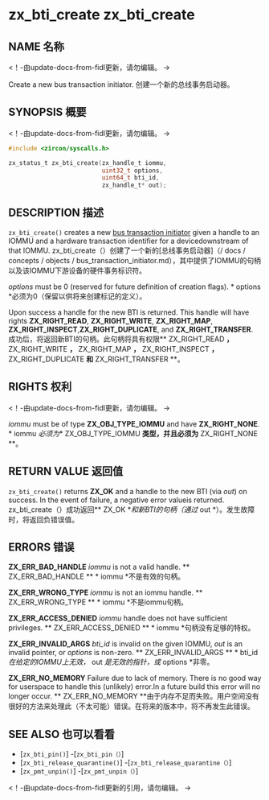 
# zx_bti_create  zx_bti_create 

 
## NAME  名称 

<!-- Updated by update-docs-from-fidl, do not edit. -->  <！-由update-docs-from-fidl更新，请勿编辑。 ->

Create a new bus transaction initiator.  创建一个新的总线事务启动器。

 
## SYNOPSIS  概要 

<!-- Updated by update-docs-from-fidl, do not edit. -->  <！-由update-docs-from-fidl更新，请勿编辑。 ->

```c
#include <zircon/syscalls.h>

zx_status_t zx_bti_create(zx_handle_t iommu,
                          uint32_t options,
                          uint64_t bti_id,
                          zx_handle_t* out);
```
 

 
## DESCRIPTION  描述 

`zx_bti_create()` creates a new [bus transaction initiator](/docs/concepts/objects/bus_transaction_initiator.md) given a handle to an IOMMU and a hardware transaction identifier for a devicedownstream of that IOMMU. zx_bti_create（）创建了一个新的[总线事务启动器]（/ docs / concepts / objects / bus_transaction_initiator.md），其中提供了IOMMU的句柄以及该IOMMU下游设备的硬件事务标识符。

*options* must be 0 (reserved for future definition of creation flags).  * options *必须为0（保留以供将来创建标记的定义）。

Upon success a handle for the new BTI is returned.  This handle will have rights **ZX_RIGHT_READ**, **ZX_RIGHT_WRITE**, **ZX_RIGHT_MAP**, **ZX_RIGHT_INSPECT**,**ZX_RIGHT_DUPLICATE**, and **ZX_RIGHT_TRANSFER**. 成功后，将返回新BTI的句柄。此句柄将具有权限** ZX_RIGHT_READ **，** ZX_RIGHT_WRITE **，** ZX_RIGHT_MAP **，** ZX_RIGHT_INSPECT **，** ZX_RIGHT_DUPLICATE **和** ZX_RIGHT_TRANSFER **。

 
## RIGHTS  权利 

<!-- Updated by update-docs-from-fidl, do not edit. -->  <！-由update-docs-from-fidl更新，请勿编辑。 ->

*iommu* must be of type **ZX_OBJ_TYPE_IOMMU** and have **ZX_RIGHT_NONE**.  * iommu *必须为** ZX_OBJ_TYPE_IOMMU **类型，并且必须为** ZX_RIGHT_NONE **。

 
## RETURN VALUE  返回值 

`zx_bti_create()` returns **ZX_OK** and a handle to the new BTI (via *out*) on success.  In the event of failure, a negative error valueis returned. zx_bti_create（）成功返回** ZX_OK **和新BTI的句柄（通过* out *）。发生故障时，将返回负错误值。

 
## ERRORS  错误 

**ZX_ERR_BAD_HANDLE**  *iommu* is not a valid handle.  ** ZX_ERR_BAD_HANDLE ** * iommu *不是有效的句柄。

**ZX_ERR_WRONG_TYPE**  *iommu* is not an iommu handle.  ** ZX_ERR_WRONG_TYPE ** * iommu *不是i​​ommu句柄。

**ZX_ERR_ACCESS_DENIED**  *iommu* handle does not have sufficient privileges.  ** ZX_ERR_ACCESS_DENIED ** * iommu *句柄没有足够的特权。

**ZX_ERR_INVALID_ARGS**  *bti_id* is invalid on the given IOMMU, *out* is an invalid pointer, or *options* is non-zero. ** ZX_ERR_INVALID_ARGS ** * bti_id *在给定的IOMMU上无效，* out *是无效的指针，或* options *非零。

**ZX_ERR_NO_MEMORY**  Failure due to lack of memory. There is no good way for userspace to handle this (unlikely) error.In a future build this error will no longer occur. ** ZX_ERR_NO_MEMORY **由于内存不足而失败。用户空间没有很好的方法来处理此（不太可能）错误。在将来的版本中，将不再发生此错误。

 
## SEE ALSO  也可以看看 

 
 - [`zx_bti_pin()`]  -[`zx_bti_pin（）`]
 - [`zx_bti_release_quarantine()`]  -[`zx_bti_release_quarantine（）`]
 - [`zx_pmt_unpin()`]  -[`zx_pmt_unpin（）`]

<!-- References updated by update-docs-from-fidl, do not edit. -->  <！-由update-docs-from-fidl更新的引用，请勿编辑。 ->

